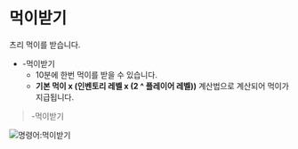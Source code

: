 # 먹이받기

츠리 먹이를 받습니다.

- -먹이받기
  - 10분에 한번 먹이를 받을 수 있습니다.
  - **기본 먹이 x (인벤토리 레벨 x (2 ^ 플레이어 레벨))** 계산법으로 계산되어 먹이가 지급됩니다.

> -먹이받기

![명령어:먹이받기](https://bot.dowon.monster/file/no_image.jpg)
